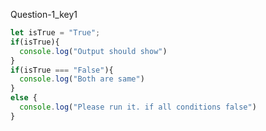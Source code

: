 Question-1_key1


```javascript
let isTrue = "True";
if(isTrue){
  console.log("Output should show")
}
if(isTrue === "False"){
  console.log("Both are same")
}
else {
  console.log("Please run it. if all conditions false")
}
```
